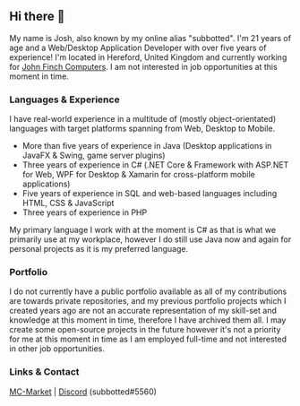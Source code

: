 ## Hi there 👋

My name is Josh, also known by my online alias "subbotted". I'm 21 years of age and a Web/Desktop Application Developer with over five years of experience! I'm located in Hereford, United Kingdom and currently working for [John Finch Computers](https://jfc.support/). I am not interested in job opportunities at this moment in time.

### Languages & Experience
I have real-world experience in a multitude of (mostly object-orientated) languages with target platforms spanning from Web, Desktop to Mobile.
- More than five years of experience in Java (Desktop applications in JavaFX & Swing, game server plugins)
- Three years of experience in C# (.NET Core & Framework with ASP.NET for Web, WPF for Desktop & Xamarin for cross-platform mobile applications)
- Five years of experience in SQL and web-based languages including HTML, CSS & JavaScript
- Three years of experience in PHP


My primary language I work with at the moment is C# as that is what we primarily use at my workplace, however I do still use Java now and again for personal projects as it is my preferred language.

### Portfolio
I do not currently have a public portfolio available as all of my contributions are towards private repositories, and my previous portfolio projects which I created years ago are not an accurate representation of my skill-set and knowledge at this moment in time, therefore I have archived them all. I may create some open-source projects in the future however it's not a priority for me at this moment in time as I am employed full-time and not interested in other job opportunities.

### Links & Contact
[MC-Market](https://www.mc-market.org/members/48298/) | [Discord](https://discord.com) (subbotted#5560)
